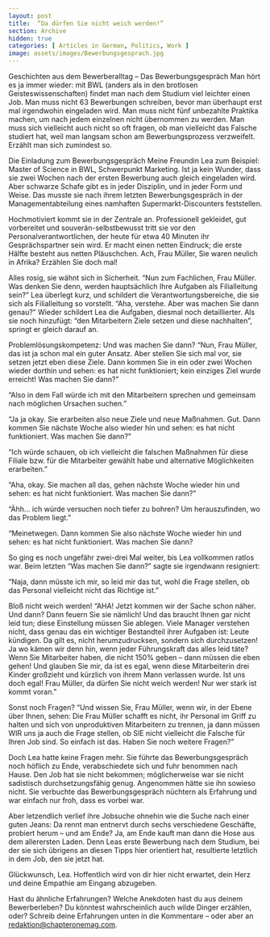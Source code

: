 ```yaml
---
layout: post
title:  “Da dürfen Sie nicht weich werden!”
section: Archive
hidden: true
categories: [ Articles in German, Politics, Work ]
image: assets/images/Bewerbungsgesprach.jpg
---
```


Geschichten aus dem Bewerberalltag – Das Bewerbungsgespräch
Man hört es ja immer wieder: mit BWL (anders als in den brotlosen Geisteswissenschaften) findet man nach dem Studium viel leichter einen Job. Man muss nicht 63 Bewerbungen schreiben, bevor man überhaupt erst mal irgendwohin eingeladen wird. Man muss nicht fünf unbezahlte Praktika machen, um nach jedem einzelnen nicht übernommen zu werden. Man muss sich vielleicht auch nicht so oft fragen, ob man vielleicht das Falsche studiert hat, weil man langsam schon am Bewerbungsprozess verzweifelt.
Erzählt man sich zumindest so.

Die Einladung zum Bewerbungsgespräch
Meine Freundin Lea zum Beispiel: Master of Science in BWL, Schwerpunkt Marketing. Ist ja kein Wunder, dass sie zwei Wochen nach der ersten Bewerbung auch gleich eingeladen wird.
Aber schwarze Schafe gibt es in jeder Disziplin, und in jeder Form und Weise. Das musste sie nach ihrem letzten Bewerbungsgespräch in der Managementabteilung eines namhaften Supermarkt-Discounters feststellen.

Hochmotiviert kommt sie in der Zentrale an. Professionell gekleidet, gut vorbereitet und souverän-selbstbewusst tritt sie vor den Personalverantwortlichen, der heute für etwa 40 Minuten ihr Gesprächspartner sein wird. Er macht einen netten Eindruck; die erste Hälfte besteht aus netten Pläuschchen. Ach, Frau Müller, Sie waren neulich in Afrika? Erzählen Sie doch mal!

Alles rosig, sie wähnt sich in Sicherheit. “Nun zum Fachlichen, Frau Müller. Was denken Sie denn, werden hauptsächlich Ihre Aufgaben als Filialleitung sein?” Lea überlegt kurz, und schildert die Verantwortungsbereiche, die sie sich als Filialleitung so vorstellt. “Aha, verstehe. Aber was machen Sie dann genau?” Wieder schildert Lea die Aufgaben, diesmal noch detaillierter. Als sie noch hinzufügt: “den Mitarbeitern Ziele setzen und diese nachhalten”, springt er gleich darauf an.

Problemlösungskompetenz: Und was machen Sie dann?
“Nun, Frau Müller, das ist ja schon mal ein guter Ansatz. Aber stellen Sie sich mal vor, sie setzen jetzt eben diese Ziele. Dann kommen Sie in ein oder zwei Wochen wieder dorthin und sehen: es hat nicht funktioniert; kein einziges Ziel wurde erreicht! Was machen Sie dann?”

“Also in dem Fall würde ich mit den Mitarbeitern sprechen und gemeinsam nach möglichen Ursachen suchen.”

“Ja ja okay. Sie erarbeiten also neue Ziele und neue Maßnahmen. Gut. Dann kommen Sie nächste Woche also wieder hin und sehen: es hat nicht funktioniert. Was machen Sie dann?”

“Ich würde schauen, ob ich vielleicht die falschen Maßnahmen für diese Filiale bzw. für die Mitarbeiter gewählt habe und alternative Möglichkeiten erarbeiten.”

“Aha, okay. Sie machen all das, gehen nächste Woche wieder hin und sehen: es hat nicht funktioniert. Was machen Sie dann?”

“Ähh… ich würde versuchen noch tiefer zu bohren? Um herauszufinden, wo das Problem liegt.”

“Meinetwegen. Dann kommen Sie also nächste Woche wieder hin und sehen: es hat nicht funktioniert. Was machen Sie dann?

So ging es noch ungefähr zwei-drei Mal weiter, bis Lea vollkommen ratlos war. Beim letzten “Was machen Sie dann?” sagte sie irgendwann resigniert:

“Naja, dann müsste ich mir, so leid mir das tut, wohl die Frage stellen, ob das Personal vielleicht nicht das Richtige ist.”

Bloß nicht weich werden!
“AHA! Jetzt kommen wir der Sache schon näher. Und dann? Dann feuern Sie sie nämlich! Und das braucht Ihnen gar nicht leid tun; diese Einstellung müssen Sie ablegen. Viele Manager verstehen nicht, dass genau das ein wichtiger Bestandteil ihrer Aufgaben ist: Leute kündigen. Da gilt es, nicht herumzudrucksen, sondern sich durchzusetzen!
Ja wo kämen wir denn hin, wenn jeder Führungskraft das alles leid täte? Wenn Sie Mitarbeiter haben, die nicht 150% geben – dann müssen die eben gehen! Und glauben Sie mir, da ist es egal, wenn diese Mitarbeiterin drei Kinder großzieht und kürzlich von ihrem Mann verlassen wurde. Ist uns doch egal! Frau Müller, da dürfen Sie nicht weich werden! Nur wer stark ist kommt voran.”

Sonst noch Fragen?
“Und wissen Sie, Frau Müller, wenn wir, in der Ebene über Ihnen, sehen: Die Frau Müller schafft es nicht, ihr Personal im Griff zu halten und sich von unproduktiven Mitarbeitern zu trennen, ja dann müssen WIR uns ja auch die Frage stellen, ob SIE nicht vielleicht die Falsche für Ihren Job sind. So einfach ist das.
Haben Sie noch weitere Fragen?”

Doch Lea hatte keine Fragen mehr. Sie führte das Bewerbungsgespräch noch höflich zu Ende, verabschiedete sich und fuhr benommen nach Hause. Den Job hat sie nicht bekommen; möglicherweise war sie nicht sadistisch durchsetzungsfähig genug. Angenommen hätte sie ihn sowieso nicht. Sie verbuchte das Bewerbungsgespräch nüchtern als Erfahrung und war einfach nur froh, dass es vorbei war.

Aber letzendlich verlief ihre Jobsuche ohnehin wie die Suche nach einer guten Jeans: Da rennt man entnervt durch sechs verschiedene Geschäfte, probiert herum – und am Ende? Ja, am Ende kauft man dann die Hose aus dem allerersten Laden. Denn Leas erste Bewerbung nach dem Studium, bei der sie sich übrigens an diesen Tipps hier orientiert hat, resultierte letztlich in dem Job, den sie jetzt hat.

Glückwunsch, Lea. Hoffentlich wird von dir hier nicht erwartet, dein Herz und deine Empathie am Eingang abzugeben.

Hast du ähnliche Erfahrungen?
Welche Anekdoten hast du aus deinem Bewerberleben? Du könntest wahrscheinlich auch wilde Dinger erzählen, oder? Schreib deine Erfahrungen unten in die Kommentare – oder aber an redaktion@chapteronemag.com.

